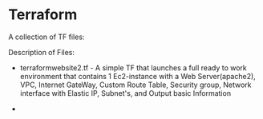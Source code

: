 # Terraform
A collection of TF files:

Description of Files: 

* terraformwebsite2.tf - A simple TF that launches a full ready to work environment that contains 1 Ec2-instance with a Web Server(apache2), VPC, Internet GateWay, Custom Route Table, Security group, Network interface with Elastic IP, Subnet's, and Output basic Information

* 
